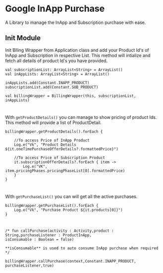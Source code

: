 
# Google InApp Purchase

A Library to manage the InApp and Subscription purchase with ease.


## Init Module

Init Blling Wrapper from Application class and add your Product Id's of InApp and Subscription in respective List. This method will intialize and fetch all details of product Id's you have provided.


```
val subscriptionList: ArrayList<String> = ArrayList()
val inAppLists: ArrayList<String> = ArrayList()

inAppLists.add(Constant.INAPP_PRODUCT)
subscriptionList.add(Constant.SUB_PRODUCT)

val billingWrapper = BillingWrapper(this, subscriptionList, inAppLists)
```
#

With `getProductDetails()` you can manage to show pricing of product Ids. This method will provide a list of ProductDetail. 

```
billingWrapper.getProductDetails().forEach {

    //To access Price of InApp Product
    Log.e("Vk", "Product Details ${it.oneTimePurchaseOfferDetails?.formattedPrice}")

    //To access Price of Subscription Product
    it.subscriptionOfferDetails?.forEach { item ->
        Log.e("VK", item.pricingPhases.pricingPhaseList[0].formattedPrice)
    }
}

```
#

With `getPurchaseList()` you can will get all the active purchases. 

```
billingWrapper.getPurchaseList().forEach {
    Log.e("Vk", "Purchase Product ${it.products[0]}")
}

```

#

```
/* fun callPurchase(activity : Activity,product : String,purchaseListener : ProductInApp,
isConsumable : Boolean = false)

**isConsumable** is used to auto consume InApp purchase when required
*/

billingWrapper.callPurchase(context,Constant.INAPP_PRODUCT,  purchaseListener,true)
```
